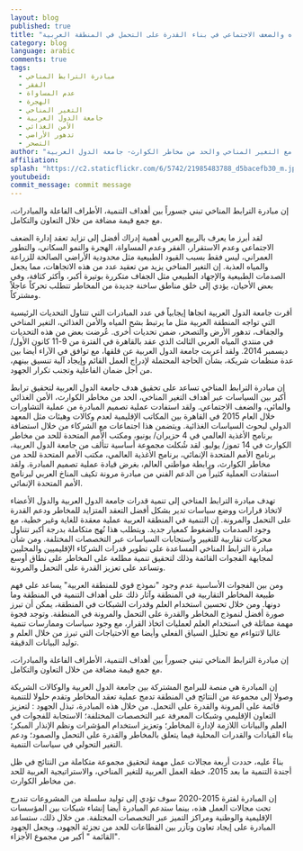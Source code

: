 ```yaml
---
layout: blog
published: true
title: "مبادرة الترابط المناخي: مجابهة الأمن الغذائي وشح المياه والضعف الاجتماعي في بناء القدرة على التحمل في المنطقة العربية "
category: blog
language: arabic
comments: true
tags: 
  - مبادرة الترابط المناخي
  - الفقر
  - عدم المساواة
  - الهجرة
  - التغير المناخي
  - جامعة الدول العربية
  - الأمن الغذائي
  - تدهور الأراضي
  - التصحر
author: "وديد عريان، مستشار أول – التكيف مع التغير المناخي والحد من مخاطر الكوارث- جامعة الدول العربية"
affiliation: 
splash: "https://c2.staticflickr.com/6/5742/21985483788_d5bacefb30_m.jpg"
youtubeid: 
commit_message: commit message
---
```

إن مبادرة الترابط المناخي تبني جسوراً بين أهداف التنمية، الأطراف الفاعلة والمبادرات، مع جمع قيمة مضافة من خلال التعاون والتكامل. 

لقد أبرز ما يعرف بالربيع العربي أهمية إدراك أفضل إلى تزايد تعقد إدارة الضعف الاجتماعي وعدم الاستقرار، الفقر وعدم المساواة، الهجرة والنمو السكاني، والتطور العمراني، ليس فقط بسبب القيود الطبيعية مثل محدودية الأراضي الصالحة للزراعة والمياه العذبة.  إن التغير المناخي يزيد من تعقيد عدد من هذه الاتجاهات، مما يجعل الصدمات الطبيعية والإجهاد الطبيعي مثل الجفاف متكررة بوتيرة أكبر، وأكثر كثافة، وفي بعض الأحيان، يؤدي إلى خلق مناطق ساخنة جديدة من المخاطر تتطلب تحركاً عاجلاً ومشتركاً. 

أقرت جامعة الدول العربية اتجاها إيجابياً في عدد المبادرات التي تتناول التحديات الرئيسية التي تواجه المنطقة العربية مثل ما يرتبط بشح المياه والأمن الغذائي، التغير المناخي والجفاف، تدهور الأرض والتصحر، ضمن تحديات أخرى.  عُرضت بعض من هذه التحديات في منتدي المياه العربي الثالث الذي عقد بالقاهرة في الفترة من 9-11 كانون الأول/ ديسمبر 2014.  ولقد أعربت جامعة الدول العربية عن قلقها، مع توافق في الآراء أيضا بين عدة منظمات شريكة، بشأن الحاجة المحتملة لإدراج العمل القائم وإيجاد آلية تنسيق بينهم، من أجل ضمان الفاعلية وتجنب تكرار الجهود.

إن مبادرة الترابط المناخي تساعد على تحقيق هدف جامعة الدول العربية لتحقيق ترابط أكبر بين السياسات عبر أهداف التغير المناخي، الحد من مخاطر الكوارث، الأمن الغذائي والمائي، والضعف الاجتماعي.  ولقد استفادت عملية تصميم المبادرة من عملية التشاورات خلال العام 2015 في القاهرة بين المكاتب الإقليمية لعدم وكالات وهيئات مثل المعهد الدولي لبحوث السياسات الغذائية.  ويتضمن هذا اجتماعات مع الشركاء من خلال استضافة برنامج الأغذية العالمي في 4 حزيران/ يونيو، ومكتب الأمم المتحدة للحد من مخاطر الكوارث في 14 تموز/ يوليو.  لقد شُكلت مجموعة أساسية تتألف من جامعة الدول العربية، برنامج الأمم المتحدة الإنمائي، برنامج الأغذية العالمي، مكتب الأمم المتحدة للحد من مخاطر الكوارث، ورابطة مواطني العالم، بغرض قيادة عملية تصميم المبادرة.  ولقد استفادت العملية كثيراً من الدعم الفني من مبادرة مرونة تكيف المناخ العربي لبرنامج الأمم المتحدة الإنمائي.

تهدف مبادرة الترابط المناخي إلى تنمية قدرات جامعة الدول العربية والدول الأعضاء لاتخاذ قرارات ووضع سياسات تدير بشكل أفضل التعقد المتزايد للمخاطر ودعم القدرة على التحمل والمرونة.  إن التنمية في المنطقة العربية عملية معقدة للغاية وغير خطية، مع وجود الصدمات والضغوط كمعيار جديد.  ويتطلب هذا نُهج متكاملة بدرجة أكبر تتناول محركات تقاربية للتغيير واستجابات السياسات عبر التخصصات المختلفة.  ومن شأن مبادرة الترابط المناخي المساعدة على تطوير قدرات الشركاء الإقليميين والمحليين لمجابهة الفجوات القائمة وذلك لتحقيق تنمية مطلعة على المخاطر على نطاق أوسع وتساعد على تعزيز القدرة على التحمل والمرونة.

ومن بين الفجوات الأساسية عدم وجود "نموذج قوي للمنطقة العربية" يساعد على فهم طبيعة المخاطر التقاربية في المنطقة وآثار ذلك على أهداف التنمية في المنطقة وما دونها.  ومن خلال تحسين استخدام العلم وقدرات الشبكات في المنطقة، يمكن أن تبرز صورة أفضل لنموذج المخاطر والقدرة على التحمل والمرونة في المنطقة.  وتوجد فجوة مهمة مماثلة في استخدام العلم لعمليات اتخاذ القرار، مع وجود سياسات وممارسات تنمية غالبا لاتتواءم مع تحليل السياق الفعلي وأيضا مع الاحتياجات التي تبرز من خلال العلم و توليد البيانات الدقيقة.

 إن مبادرة الترابط المناخي تبني جسوراً بين أهداف التنمية، الأطراف الفاعلة والمبادرات، مع جمع قيمة مضافة من خلال التعاون والتكامل. 

 إن المبادرة هي منصة للبرامج المشتركة بين جامعة الدول العربية والوكالات الشريكة وصولا إلى مجموعة من النتائج في المنطقة تدمج عملية تعقد المخاطر وتقدم حلولا للتنمية قائمة على المرونة والقدرة على التحمل.   من خلال هذه المبادرة، تبذل الجهود : لتعزيز التعاون الإقليمي وشبكات المعرفة عبر التخصصات المختلفة؛ الاستجابة للفجوات في العلم والبيانات اللازمة لإدارة المخاطر؛ وتعزيز استخدام المؤشرات ونظم الإنذار المبكر؛ بناء القيادات والقدرات المحلية فيما يتعلق بالمخاطر والقدرة على التحمل والصمود؛ ودعم التغير التحولي في سياسات التنمية.  

بناءً عليه، حددت أربعة مجالات عمل مهمة لتحقيق مجموعة متكاملة من النتائج في ظل أجندة التنمية ما بعد 2015، خطة العمل العربية للتغير المناخي، والاستراتيجية العربية للحد من مخاطر الكوارث. 

إن المبادرة لفترة 2015-2020 سوف تؤدي إلى توليد سلسلة من المشروعات تندرج تحت مجالات العمل هذه، بينما ستدعم المبادرة أيضا إنشاء شبكات بين المؤسسات الإقليمية والوطنية ومراكز التميز عبر التخصصات المختلفة.  من خلال ذلك، ستساعد المبادرة على إيجاد تعاون وتآزر بين القطاعات للحد من تجزئة الجهود، ويجعل الجهود القائمة " أكبر من مجموع الأجزاء".